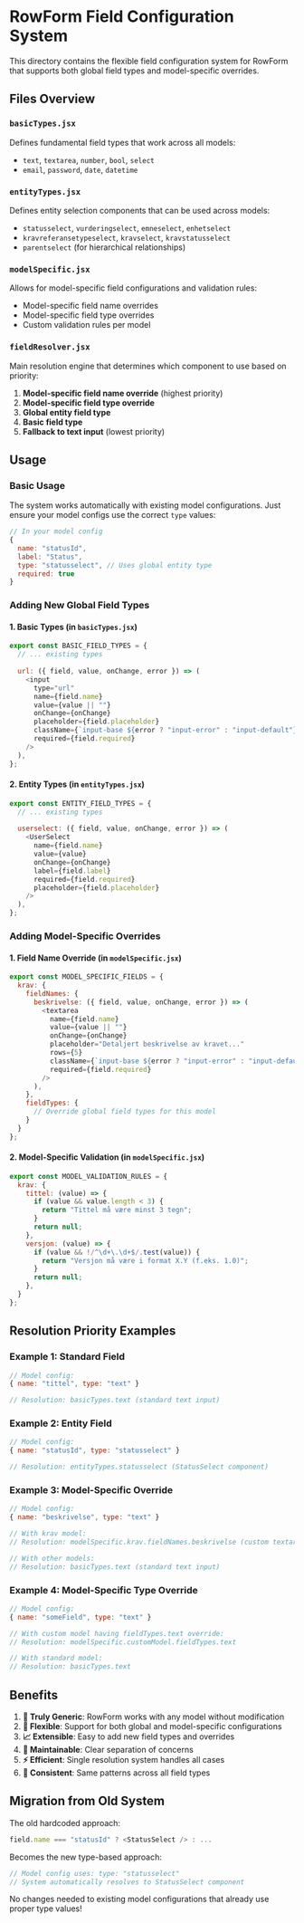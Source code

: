 # RowForm Field Configuration System

This directory contains the flexible field configuration system for RowForm that supports both global field types and model-specific overrides.

## Files Overview

### `basicTypes.jsx`
Defines fundamental field types that work across all models:
- `text`, `textarea`, `number`, `bool`, `select`
- `email`, `password`, `date`, `datetime`

### `entityTypes.jsx`
Defines entity selection components that can be used across models:
- `statusselect`, `vurderingselect`, `emneselect`, `enhetselect`
- `kravreferansetypeselect`, `kravselect`, `kravstatusselect`
- `parentselect` (for hierarchical relationships)

### `modelSpecific.jsx`
Allows for model-specific field configurations and validation rules:
- Model-specific field name overrides
- Model-specific field type overrides
- Custom validation rules per model

### `fieldResolver.jsx`
Main resolution engine that determines which component to use based on priority:

1. **Model-specific field name override** (highest priority)
2. **Model-specific field type override**
3. **Global entity field type**
4. **Basic field type**
5. **Fallback to text input** (lowest priority)

## Usage

### Basic Usage
The system works automatically with existing model configurations. Just ensure your model configs use the correct `type` values:

```javascript
// In your model config
{
  name: "statusId",
  label: "Status",
  type: "statusselect", // Uses global entity type
  required: true
}
```

### Adding New Global Field Types

#### 1. Basic Types (in `basicTypes.jsx`)
```javascript
export const BASIC_FIELD_TYPES = {
  // ... existing types
  
  url: ({ field, value, onChange, error }) => (
    <input
      type="url"
      name={field.name}
      value={value || ""}
      onChange={onChange}
      placeholder={field.placeholder}
      className={`input-base ${error ? "input-error" : "input-default"}`}
      required={field.required}
    />
  ),
};
```

#### 2. Entity Types (in `entityTypes.jsx`)
```javascript
export const ENTITY_FIELD_TYPES = {
  // ... existing types
  
  userselect: ({ field, value, onChange, error }) => (
    <UserSelect
      name={field.name}
      value={value}
      onChange={onChange}
      label={field.label}
      required={field.required}
      placeholder={field.placeholder}
    />
  ),
};
```

### Adding Model-Specific Overrides

#### 1. Field Name Override (in `modelSpecific.jsx`)
```javascript
export const MODEL_SPECIFIC_FIELDS = {
  krav: {
    fieldNames: {
      beskrivelse: ({ field, value, onChange, error }) => (
        <textarea
          name={field.name}
          value={value || ""}
          onChange={onChange}
          placeholder="Detaljert beskrivelse av kravet..."
          rows={5}
          className={`input-base ${error ? "input-error" : "input-default"}`}
          required={field.required}
        />
      ),
    },
    fieldTypes: {
      // Override global field types for this model
    }
  }
};
```

#### 2. Model-Specific Validation (in `modelSpecific.jsx`)
```javascript
export const MODEL_VALIDATION_RULES = {
  krav: {
    tittel: (value) => {
      if (value && value.length < 3) {
        return "Tittel må være minst 3 tegn";
      }
      return null;
    },
    versjon: (value) => {
      if (value && !/^\d+\.\d+$/.test(value)) {
        return "Versjon må være i format X.Y (f.eks. 1.0)";
      }
      return null;
    },
  }
};
```

## Resolution Priority Examples

### Example 1: Standard Field
```javascript
// Model config:
{ name: "tittel", type: "text" }

// Resolution: basicTypes.text (standard text input)
```

### Example 2: Entity Field
```javascript
// Model config:
{ name: "statusId", type: "statusselect" }

// Resolution: entityTypes.statusselect (StatusSelect component)
```

### Example 3: Model-Specific Override
```javascript
// Model config:
{ name: "beskrivelse", type: "text" }

// With krav model:
// Resolution: modelSpecific.krav.fieldNames.beskrivelse (custom textarea)

// With other models:
// Resolution: basicTypes.text (standard text input)
```

### Example 4: Model-Specific Type Override
```javascript
// Model config:
{ name: "someField", type: "text" }

// With custom model having fieldTypes.text override:
// Resolution: modelSpecific.customModel.fieldTypes.text

// With standard model:
// Resolution: basicTypes.text
```

## Benefits

1. **🔄 Truly Generic**: RowForm works with any model without modification
2. **🎯 Flexible**: Support for both global and model-specific configurations
3. **📈 Extensible**: Easy to add new field types and overrides
4. **🔧 Maintainable**: Clear separation of concerns
5. **⚡ Efficient**: Single resolution system handles all cases
6. **🎨 Consistent**: Same patterns across all field types

## Migration from Old System

The old hardcoded approach:
```javascript
field.name === "statusId" ? <StatusSelect /> : ...
```

Becomes the new type-based approach:
```javascript
// Model config uses: type: "statusselect"
// System automatically resolves to StatusSelect component
```

No changes needed to existing model configurations that already use proper type values!

